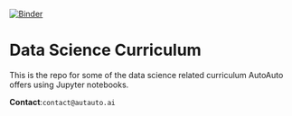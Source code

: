 [![Binder](https://mybinder.org/badge_logo.svg)](https://mybinder.org/v2/gh/AutoAutoAI/Curriculum/tree/master/master)

# Data Science Curriculum  
This is the repo for some of the data science related curriculum AutoAuto offers using Jupyter notebooks.


 __Contact__:`contact@autauto.ai`



[-----------------------------LINKS-----------------------------]: #


[auto-auto-website]:http://autoauto.ai/
